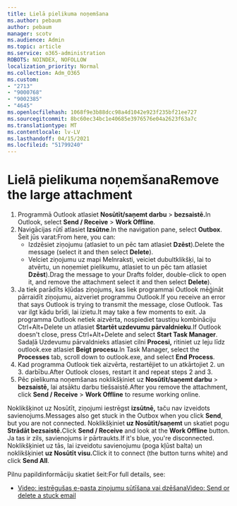 ```yaml
---
title: Lielā pielikuma noņemšana
ms.author: pebaum
author: pebaum
manager: scotv
ms.audience: Admin
ms.topic: article
ms.service: o365-administration
ROBOTS: NOINDEX, NOFOLLOW
localization_priority: Normal
ms.collection: Adm_O365
ms.custom:
- "2713"
- "9000768"
- "9002385"
- "4645"
ms.openlocfilehash: 1068f9e3b88dcc98a4d1042e923f235bf21ee727
ms.sourcegitcommit: 8bc60ec34bc1e40685e3976576e04a2623f63a7c
ms.translationtype: MT
ms.contentlocale: lv-LV
ms.lasthandoff: 04/15/2021
ms.locfileid: "51799240"
---
```

# <a name="remove-the-large-attachment"></a><span data-ttu-id="b2ca2-102">Lielā pielikuma noņemšana</span><span class="sxs-lookup"><span data-stu-id="b2ca2-102">Remove the large attachment</span></span>

1. <span data-ttu-id="b2ca2-103">Programmā Outlook atlasiet **Nosūtīt/saņemt darbu**  >  **bezsaistē.**</span><span class="sxs-lookup"><span data-stu-id="b2ca2-103">In Outlook, select **Send / Receive** > **Work Offline**.</span></span> 
2. <span data-ttu-id="b2ca2-104">Navigācijas rūtī atlasiet **Izsūtne**.</span><span class="sxs-lookup"><span data-stu-id="b2ca2-104">In the navigation pane, select **Outbox**.</span></span> <span data-ttu-id="b2ca2-105">Šeit jūs varat:</span><span class="sxs-lookup"><span data-stu-id="b2ca2-105">From here, you can:</span></span> 
    - <span data-ttu-id="b2ca2-106">Izdzēsiet ziņojumu (atlasiet to un pēc tam atlasiet **Dzēst**).</span><span class="sxs-lookup"><span data-stu-id="b2ca2-106">Delete the message (select it and then select **Delete**).</span></span>
    - <span data-ttu-id="b2ca2-107">Velciet ziņojumu uz mapi Melnraksti, veiciet dubultklikšķi, lai to atvērtu, un noņemiet pielikumu, atlasiet to un pēc tam atlasiet **Dzēst**).</span><span class="sxs-lookup"><span data-stu-id="b2ca2-107">Drag the message to your Drafts folder, double-click to open it, and remove the attachment select it and then select **Delete**).</span></span>
3. <span data-ttu-id="b2ca2-108">Ja tiek parādīts kļūdas ziņojums, kas liek programmai Outlook mēģināt pārraidīt ziņojumu, aizveriet programmu Outlook.</span><span class="sxs-lookup"><span data-stu-id="b2ca2-108">If you receive an error that says Outlook is trying to transmit the message, close Outlook.</span></span> <span data-ttu-id="b2ca2-109">Tas var ilgt kādu brīdi, lai izietu.</span><span class="sxs-lookup"><span data-stu-id="b2ca2-109">It may take a few moments to exit.</span></span> <span data-ttu-id="b2ca2-110">Ja programma Outlook netiek aizvērta, nospiediet taustiņu kombināciju Ctrl+Alt+Delete un atlasiet **Startēt uzdevumu pārvaldnieku**.</span><span class="sxs-lookup"><span data-stu-id="b2ca2-110">If Outlook doesn't close, press Ctrl+Alt+Delete and select **Start Task Manager**.</span></span> <span data-ttu-id="b2ca2-111">Sadaļā Uzdevumu pārvaldnieks atlasiet cilni **Procesi,** ritiniet uz leju līdz outlook.exe atlasiet **Beigt procesu**.</span><span class="sxs-lookup"><span data-stu-id="b2ca2-111">In Task Manager, select the **Processes** tab, scroll down to outlook.exe, and select **End Process**.</span></span>
4. <span data-ttu-id="b2ca2-112">Kad programma Outlook tiek aizvērta, restartējiet to un atkārtojiet 2. un 3. darbību.</span><span class="sxs-lookup"><span data-stu-id="b2ca2-112">After Outlook closes, restart it and repeat steps 2 and 3.</span></span> 
5. <span data-ttu-id="b2ca2-113">Pēc pielikuma noņemšanas noklikšķiniet uz **Nosūtīt/saņemt darbu**  >  **bezsaistē,** lai atsāktu darbu tiešsaistē.</span><span class="sxs-lookup"><span data-stu-id="b2ca2-113">After you remove the attachment, click **Send / Receive** > **Work Offline** to resume working online.</span></span> 

<span data-ttu-id="b2ca2-114">Noklikšķinot uz Nosūtīt, ziņojumi iestrēgst **izsūtnē,** taču nav izveidots savienojums.</span><span class="sxs-lookup"><span data-stu-id="b2ca2-114">Messages also get stuck in the Outbox when you click **Send**, but you are not connected.</span></span> <span data-ttu-id="b2ca2-115">Noklikšķiniet **uz Nosūtīt/saņemt** un skatiet pogu **Strādāt bezsaistē.**</span><span class="sxs-lookup"><span data-stu-id="b2ca2-115">Click **Send / Receive** and look at the **Work Offline** button.</span></span> <span data-ttu-id="b2ca2-116">Ja tas ir zils, savienojums ir pārtraukts.</span><span class="sxs-lookup"><span data-stu-id="b2ca2-116">If it's blue, you're disconnected.</span></span> <span data-ttu-id="b2ca2-117">Noklikšķiniet uz tās, lai izveidotu savienojumu (poga kļūst balta) un noklikšķiniet **uz Nosūtīt visu.**</span><span class="sxs-lookup"><span data-stu-id="b2ca2-117">Click it to connect (the button turns white) and click **Send All**.</span></span>
 
 <span data-ttu-id="b2ca2-118">Pilnu papildinformāciju skatiet šeit:</span><span class="sxs-lookup"><span data-stu-id="b2ca2-118">For full details, see:</span></span>
- [<span data-ttu-id="b2ca2-119">Video: iestrēgušas e-pasta ziņojumu sūtīšana vai dzēšana</span><span class="sxs-lookup"><span data-stu-id="b2ca2-119">Video: Send or delete a stuck email</span></span>](https://support.office.com/article/Video-Send-or-delete-an-email-stuck-in-your-outbox-26d5d34a-4e5f-444a-a9e8-44db04a94dec) 